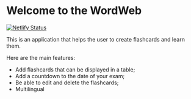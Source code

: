# Welcome to the WordWeb

[![Netlify Status](https://api.netlify.com/api/v1/badges/242e197a-cac0-42b0-89a9-5b19fcb23a4f/deploy-status)](https://app.netlify.com/sites/wordweb-alexprof/deploys)

 This is an application that helps the user to create flashcards and learn them.

Here are the main features:

- Add flashcards that can be displayed in a table;
- Add a countdown to the date of your exam;
- Be able to edit and delete the flashcards;
- Multilingual
